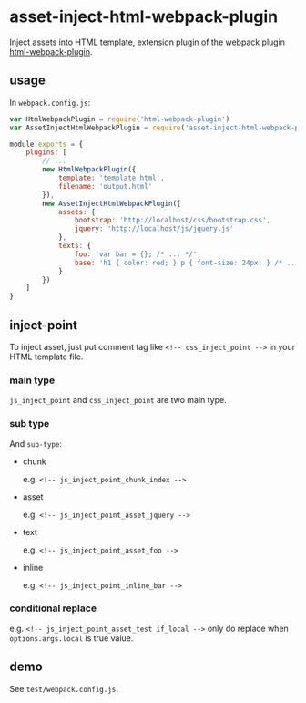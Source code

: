 # asset-inject-html-webpack-plugin

Inject assets into HTML template, extension plugin of the webpack plugin [html-webpack-plugin](https://www.npmjs.com/package/html-webpack-plugin).

## usage

In ```webpack.config.js```:

```javascript
var HtmlWebpackPlugin = require('html-webpack-plugin')
var AssetInjectHtmlWebpackPlugin = require('asset-inject-html-webpack-plugin')

module.exports = {
    plugins: [
        // ...
        new HtmlWebpackPlugin({
            template: 'template.html',
            filename: 'output.html'
        }),
        new AssetInjectHtmlWebpackPlugin({
            assets: {
                bootstrap: 'http://localhost/css/bootstrap.css',
                jquery: 'http://localhost/js/jquery.js'
            },
            texts: {
                foo: 'var bar = {}; /* ... */',
                base: 'h1 { color: red; } p { font-size: 24px; } /* ... */'
            }
        })
    ]
}
```

## inject-point

To inject asset, just put comment tag like ```<!-- css_inject_point -->``` in your HTML template file.

### main type

```js_inject_point``` and ```css_inject_point``` are two main type.

### sub type

And ```sub-type```:

- chunk

  e.g. ```<!-- js_inject_point_chunk_index -->```

- asset

  e.g. ```<!-- js_inject_point_asset_jquery -->```

- text

  e.g. ```<!-- js_inject_point_asset_foo -->```

- inline

  e.g. ```<!-- js_inject_point_inline_bar -->```

### conditional replace

e.g. ```<!-- js_inject_point_asset_test if_local -->``` only do replace when ```options.args.local``` is true value.

## demo

See ```test/webpack.config.js```.